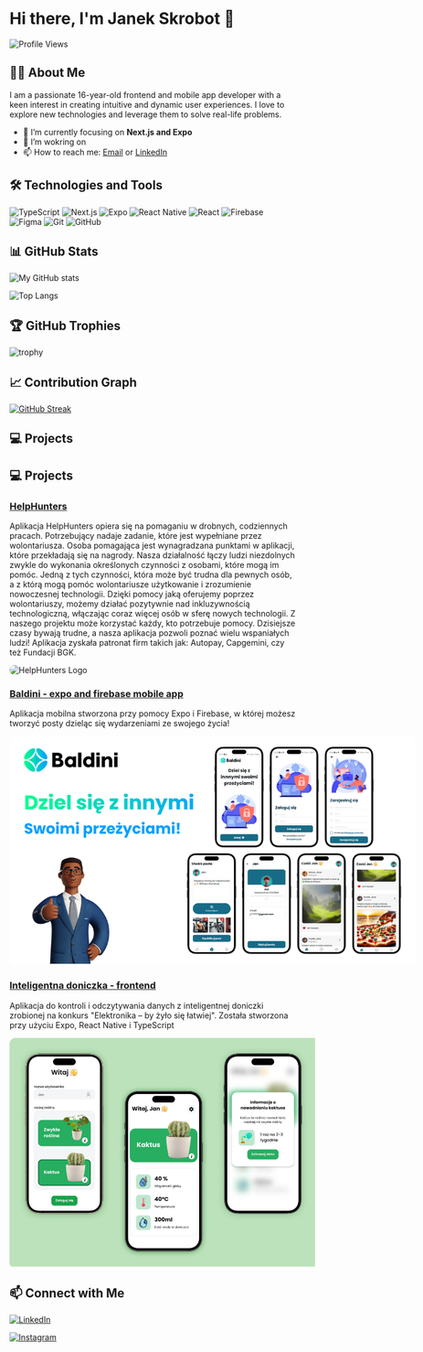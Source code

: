 # Hi there, I'm Janek Skrobot 👋

![Profile Views](https://komarev.com/ghpvc/?username=janekskr&color=blue)

## 👨‍💻 About Me
I am a passionate 16-year-old frontend and mobile app developer with a keen interest in creating intuitive and dynamic user experiences. I love to explore new technologies and leverage them to solve real-life problems.

- 🌱 I’m currently focusing on **Next.js and Expo**
- 👯 I’m wokring on 
- 📫 How to reach me: [Email](mailto:janeczek.skrobot@gmail.com) or [LinkedIn](https://linkedin.com/in/janekskr)

## 🛠️ Technologies and Tools

![TypeScript](https://img.shields.io/badge/typescript-%23007ACC.svg?style=flat&logo=typescript&logoColor=white)
![Next.js](https://img.shields.io/badge/next.js-%23000000.svg?style=flat&logo=nextdotjs&logoColor=white)
![Expo](https://img.shields.io/badge/expo-1C1E24?style=flat&logo=expo&logoColor=white)
![React Native](https://img.shields.io/badge/react_native-%2320232a.svg?style=flat&logo=react&logoColor=%2361DAFB)
![React](https://img.shields.io/badge/react-%2320232a.svg?style=flat&logo=react&logoColor=%2361DAFB)
![Firebase](https://img.shields.io/badge/firebase-%23039BE5.svg?style=flat&logo=firebase)
![Figma](https://img.shields.io/badge/figma-%23F24E1E.svg?style=flat&logo=figma&logoColor=white)
![Git](https://img.shields.io/badge/git-%23F05033.svg?style=flat&logo=git&logoColor=white)
![GitHub](https://img.shields.io/badge/github-%23121011.svg?style=flat&logo=github&logoColor=white)

## 📊 GitHub Stats

![My GitHub stats](https://github-readme-stats.vercel.app/api?username=janekskr&show_icons=true&hide_border=true&theme=tokyonight)

![Top Langs](https://github-readme-stats.vercel.app/api/top-langs/?username=janekskr&layout=compact&theme=tokyonight&hide_border=true)

## 🏆 GitHub Trophies
![trophy](https://github-profile-trophy.vercel.app/?username=janekskr&theme=onedark)

## 📈 Contribution Graph
[![GitHub Streak](https://github-readme-streak-stats.herokuapp.com/?user=janekskr&theme=tokyonight)](https://git.io/streak-stats)

## 💻 Projects

## 💻 Projects

### [HelpHunters](www.helphunters.pl)
Aplikacja HelpHunters opiera się na pomaganiu w drobnych, codziennych pracach. Potrzebujący nadaje zadanie, które jest wypełniane przez wolontariusza. Osoba pomagająca jest wynagradzana punktami w aplikacji, które przekładają się na nagrody. Nasza działalność łączy ludzi niezdolnych zwykle do wykonania określonych czynności z osobami, które mogą im pomóc. Jedną z tych czynności, która może być trudna dla pewnych osób, a z którą mogą pomóc wolontariusze użytkowanie i zrozumienie nowoczesnej technologii. Dzięki pomocy jaką oferujemy poprzez wolontariuszy, możemy działać pozytywnie nad inkluzywnością technologiczną, włączając coraz więcej osób w sferę nowych technologii. Z naszego projektu może korzystać każdy, kto potrzebuje pomocy. Dzisiejsze czasy bywają trudne, a nasza aplikacja pozwoli poznać wielu wspaniałych ludzi! Aplikacja zyskała patronat firm takich jak: Autopay, Capgemini, czy też Fundacji BGK.

<div style="width:400px; height:400; overflow:hidden; border-radius:10px;">
  <img src="https://helphunters.pl/img/favicon.png" alt="HelpHunters Logo" width="400" height="400">
</div>

### [Baldini - expo and firebase mobile app](https://github.com/janekskr/firebase-expo-app)
Aplikacja mobilna stworzona przy pomocy Expo i Firebase, w której możesz tworzyć posty dzieląc się wydarzeniami ze swojego życia!

<div style="width:711px; height:400; overflow:hidden; border-radius:10px;">
  <img src="https://raw.githubusercontent.com/janekskr/firebase-expo-app/main/assets/images/mockup.png" alt="Baldini Mockup" height="400" width="711">
</div>

### [Inteligentna doniczka - frontend](https://github.com/janekskr/inteligent-flower-pot-frontend)
Aplikacja do kontroli i odczytywania danych z inteligentnej doniczki zrobionej na konkurs "Elektronika – by żyło się łatwiej". Została stworzona przy użyciu Expo, React Native i TypeScript

<div style="width:711px; height:400; overflow:hidden; border-radius:10px;">
  <img src="https://raw.githubusercontent.com/janekskr/inteligent-flower-pot-frontend/main/src/assets/images/design.png" alt="Inteligentna Doniczka Mockup" height="400"  width="535">
</div>

## 📫 Connect with Me

[![LinkedIn](https://img.shields.io/badge/linkedin-%230077B5.svg?style=flat&logo=linkedin&logoColor=white)](https://www.linkedin.com/in/jan-skrobot-a998b82a0/)

[![Instagram](https://img.shields.io/badge/instagram-%23E4405F.svg?style=flat&logo=instagram&logoColor=white)](https://www.instagram.com/janekskrobot/)

